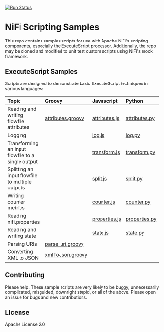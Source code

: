[![Run Status](https://api.shippable.com/projects/57eb01226fb4bc0e008f0352/badge?branch=master)](https://app.shippable.com/projects/57eb01226fb4bc0e008f0352)

# NiFi Scripting Samples
This repo contains samples scripts for use with Apache NiFi's scripting components, especially the ExecuteScript processor.
Additionally, the repo may be cloned and modified to unit test custom scripts using NiFi's mock framework.

## ExecuteScript Samples
Scripts are designed to demonstrate basic ExecuteScript techniques in various languages:

| Topic | Groovy | Javascript | Python |
| :--- | :--- | :--- | :--- |
| Reading and writing flowfile attributes | [attributes.groovy](src/test/resources/executescript/attributes/attributes.groovy) | [attributes.js](src/test/resources/executescript/attributes/attributes.js) | [attributes.py](src/test/resources/executescript/attributes/attributes.py) |
| Logging | | [log.js](src/test/resources/executescript/log/log.js) | [log.py](src/test/resources/executescript/log/log.py) |
| Transforming an input flowfile to a single output | | [transform.js](src/test/resources/executescript/content/transform.js) | [transform.py](src/test/resources/executescript/content/transform.py) |
| Splitting an input flowfile to multiple outputs | | [split.js](src/test/resources/executescript/content/split.js) | [split.py](src/test/resources/executescript/content/split.py) |
| Writing counter metrics | | [counter.js](src/test/resources/executescript/counter/counter.js) | [counter.py](src/test/resources/executescript/counter/counter.py) |
| Reading nifi.properties | | [properties.js](src/test/resources/executescript/properties/properties.js) | [properties.py](src/test/resources/executescript/properties/properties.py) |
| Reading and writing state | | [state.js](src/test/resources/executescript/state/state.js) | [state.py](src/test/resources/executescript/state/state.py) |
| Parsing URIs | [parse_uri.groovy](src/test/resources/executescript/misc/parse_uri.groovy) | | |
| Converting XML to JSON | [xmlToJson.groovy](src/test/resources/executescript/content/xml-to-json/xmlToJson.groovy) | | |

## Contributing
Please help.  These sample scripts are very likely to be buggy, unnecessarily complicated, misguided, downright stupid, or all of the above.
Please open an issue for bugs and new contributions.

## License
Apache License 2.0
